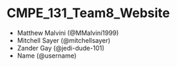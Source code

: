 # CMPE_131_Team8_Website
- Matthew Malvini (@MMalvini1999)
- Mitchell Sayer (@mitchellsayer)
- Zander Gay (@jedi-dude-101)
- Name (@username)
